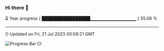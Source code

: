 ### Hi there 👋

⏳ Year progress { ████████████████▁▁▁▁▁▁▁▁▁▁▁▁▁▁ } 55.08 %

---

⏰ Updated on Fri, 21 Jul 2023 00:59:21 GMT

![Progress Bar CI](https://github.com/liununu/liununu/workflows/Progress%20Bar%20CI/badge.svg)
